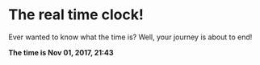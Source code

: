 # The real time clock!

Ever wanted to know what the time is? Well, your journey is about to end!

**The time is Nov 01, 2017, 21:43**